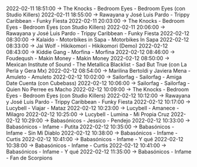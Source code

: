 2022-02-11 18:51:00 -> The Knocks - Bedroom Eyes - Bedroom Eyes (con Studio Killers)
2022-02-11 18:55:00 -> Rawayana y José Luis Pardo - Trippy Caribbean - Funky Fiesta
2022-02-11 20:03:00 -> The Knocks - Bedroom Eyes - Bedroom Eyes (con Studio Killers)
2022-02-11 20:06:00 -> Rawayana y José Luis Pardo - Trippy Caribbean - Funky Fiesta
2022-02-12 08:30:00 -> Kalaido - Motorbikes in Sapa - Motorbikes In Sapa
2022-02-12 08:33:00 -> Jai Wolf - Hikikomori - Hikikomori (Demo)
2022-02-12 08:43:00 -> Kiddie Gang - Morfina - Morfina
2022-02-12 08:46:00 -> Foudeqush - Makin Money - Makin Money
2022-02-12 08:50:00 -> Mexican Institute of Sound - The Metallica Blacklist - Sad But True (con La Perla y Gera Mx)
2022-02-12 08:54:00 -> Marilina Bertoldi y Javiera Mena - Amuleto - Amuleto
2022-02-12 10:02:00 -> Sailorfag - Sailorfag - Amiga Date Cuenta (con Cubebass)
2022-02-12 10:06:00 -> Sailorfag - Sailorfag - Quien No Perree es Macho
2022-02-12 10:09:00 -> The Knocks - Bedroom Eyes - Bedroom Eyes (con Studio Killers)
2022-02-12 10:12:00 -> Rawayana y José Luis Pardo - Trippy Caribbean - Funky Fiesta
2022-02-12 10:17:00 -> Lucybell - Viajar - Mataz
2022-02-12 10:23:00 -> Lucybell - Amanece - Milagro
2022-02-12 10:25:00 -> Lucybell - Lumina - Mi Propia Cruz
2022-02-12 10:29:00 -> Babasónicos - Jessico - Pendejo
2022-02-12 10:33:00 -> Babasónicos - Infame - Putita
2022-02-12 10:35:00 -> Babasónicos - Infame - Sin Mi Diablo
2022-02-12 10:38:00 -> Babasónicos - Infame - Curtis
2022-02-12 10:41:00 -> Babasónicos - Infame - Y qué
2022-02-12 10:38:00 -> Babasónicos - Infame - Curtis
2022-02-12 10:41:00 -> Babasónicos - Infame - Y qué
2022-02-12 11:35:00 -> Babasónicos - Infame - Fan de Scorpions
